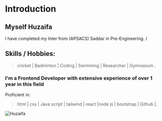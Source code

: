 
# Introduction
## Myself Huzaifa 
I have completed my Inter from (APSACS) Saddar in Pre-Engineering. /
## Skills / Hobbies:
> cricket | Badminton | Coding | Swimming | Researcher | Gymnasium .
### I'm a Frontend Developer with extensive experience of over 1 year in this field
Proficient in:
> html | css | Java script | tailwind | react |node js | bootstrap | Github |.

![ Huzaifa ](https://avatars.githubusercontent.com/u/172275132?s=400&u=abf226f539a4107ee1327c63c75e3689638dc4ac&v=4)
